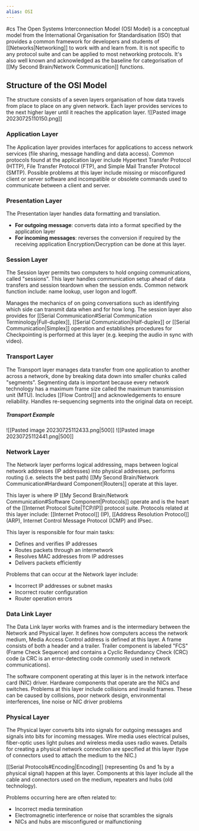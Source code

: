```yaml
---
alias: OSI
---
```

#cs
The Open Systems Interconnection Model (OSI Model) is a conceptual model from the International Organisation for Standardisation (ISO) that provides a common framework for developers and students of [[Networks|Networking]] to work with and learn from. It is not specific to any protocol suite and can be applied to most networking protocols. It's also well known and acknowledged as the baseline for categorisation of [[My Second Brain/Network Communication]] functions. 

## Structure of the OSI Model
The structure consists of a seven layers organisation of how data travels from place to place on any given network. Each layer provides services to the next higher layer until it reaches the application layer.
![[Pasted image 20230725110150.png]]

### Application Layer
The Application layer provides interfaces for applications to access network services (file sharing, message handling and data access). Common protocols found at the application layer include Hypertext Transfer Protocol (HTTP), File Transfer Protocol (FTP), and Simple Mail Transfer Protocol (SMTP). Possible problems at this layer include missing or misconfigured client or server software and incompatible or obsolete commands used to communicate between a client and server.

### Presentation Layer
The Presentation layer handles data formatting and translation. 
- **For outgoing message**: converts data into a format specified by the application layer
- **For incoming messages**: reverses the conversion if required by the receiving application
Encryption/Decryption can be done at this layer.

### Session Layer 
The Session layer permits two computers to hold ongoing communications, called "sessions". This layer handles communication setup ahead of data transfers and session teardown when the session ends. Common network function include: name lookup, user logon and logoff. 

Manages the mechanics of on going conversations such as identifying which side can transmit data when and for how long. The session layer also provides for [[Serial Communication#Serial Communication Terminology|Full-duplex]], [[Serial Communication|Half-duplex]] or [[Serial Communication|Simplex]] operation and establishes procedures for Checkpointing is performed at this layer (e.g. keeping the audio in sync with video).

### Transport Layer
The Transport layer manages data transfer from one application to another across a network, done by breaking data down into smaller chunks called "segments". Segmenting data is important because every network technology has a maximum frame size called the maximum transmission unit (MTU). Includes [[Flow Control]] and acknowledgements to ensure reliability. Handles re-sequencing segments into the original data on receipt. 

##### Transport Example
![[Pasted image 20230725112433.png|500]]
![[Pasted image 20230725112441.png|500]]

### Network Layer
The Network layer performs logical addressing, maps between logical network addresses (IP addresses) into physical addresses, performs routing (i.e. selects the best path) [[My Second Brain/Network Communication#Hardward Component|Routers]] operate at this layer.

This layer is where IP [[My Second Brain/Network Communication#Software Component|Protocols]] operate and is the heart of the [[Internet Protocol Suite|TCP/IP]] protocol suite. Protocols related at this layer include: [[Internet Protocol]] (IP), [[Address Resolution Protocol]] (ARP), Internet Control Message Protocol (ICMP) and IPsec. 

This layer is responsible for four main tasks:
- Defines and verifies IP addresses
- Routes packets through an internetwork 
- Resolves MAC addresses from IP addresses
- Delivers packets efficiently

Problems that can occur at the Network layer include: 
- Incorrect IP addresses or subnet masks
- Incorrect router configuration
- Router operation errors

### Data Link Layer
The Data Link layer works with frames and is the intermediary between the Network and Physical layer. It defines how computers access the network medium, Media Access Control address is defined at this layer. A frame consists of both a header and a trailer. Trailer component is labeled "FCS" (Frame Check Sequence) and contains a Cyclic Redundancy Check (CRC) code (a CRC is an error-detecting code commonly used in network communications).

The software component operating at this layer is in the network interface card (NIC) driver. Hardware components that operate are the NICs and switches. Problems at this layer include collisions and invalid frames. These can be caused by collisions, poor network design, environmental interferences, line noise or NIC driver problems

### Physical Layer
The Physical layer converts bits into signals for outgoing messages and signals into bits for incoming messages. Wire media uses electrical pulses, fiber-optic uses light pulses and wireless media uses radio waves. Details for creating a physical network connection are specified at this layer (type of connectors used to attach the medium to the NIC.)

[[Serial Protocols#Encoding|Encoding]] (representing 0s and 1s by a physical signal) happen at this layer. Components at this layer include all the cable and connectors used on the medium, repeaters and hubs (old technology).

Problems occurring here are often related to:
- Incorrect media termination
- Electromagnetic interference or noise that scrambles the signals 
- NICs and hubs are misconfigured or malfunctioning
